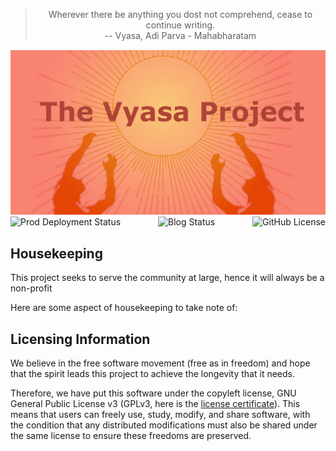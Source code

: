 

<div style="text-align: center;">
    <blockquote>
    Wherever there be anything you dost not comprehend, cease to continue writing. <br/>
    -- Vyasa, Adi Parva - Mahabharatam
    </blockquote>
    <img alt="Project Image Banner" src="priv/static/images/logo_readme_banner.png" title="The Vyasa Project Banner"> 
    <br/>
    <div style="display: flex; justify-content: space-between;">
    <img alt="Prod Deployment Status" src="https://img.shields.io/github/actions/workflow/status/ve1ld/vyasa/prod.yml?style=for-the-badge&logo=elixir&label=vyasa.tv&link=https%3A%2F%2Fvyasa.tv">
    <img alt="Blog Status" src="https://img.shields.io/github/actions/workflow/status/ve1ld/vyasa/hugo.yaml?style=for-the-badge&logo=org&logoSize=auto&label=blog.vyasa&link=https%3A%2F%2Fblog.vyasa.tv%2F">
    <img alt="GitHub License" src="https://img.shields.io/github/license/ve1ld/vyasa?style=for-the-badge&logo=unlicense&link=https%3A%2F%2Fwww.gnu.org%2Flicenses%2Fquick-guide-gplv3.html">
    </div>
</div>


## Housekeeping

This project seeks to serve the community at large, hence it will always be a non-profit 

Here are some aspect of housekeeping to take note of:

## Licensing Information

We believe in the free software movement (free as in freedom) and hope that the spirit leads this project to achieve the longevity that it needs.

Therefore, we have put this software under the copyleft license, GNU General Public License v3 (GPLv3, here is the [license certificate](LICENSE)). This means that users can freely use, study, modify, and share software, with the condition that any distributed modifications must also be shared under the same license to ensure these freedoms are preserved.

